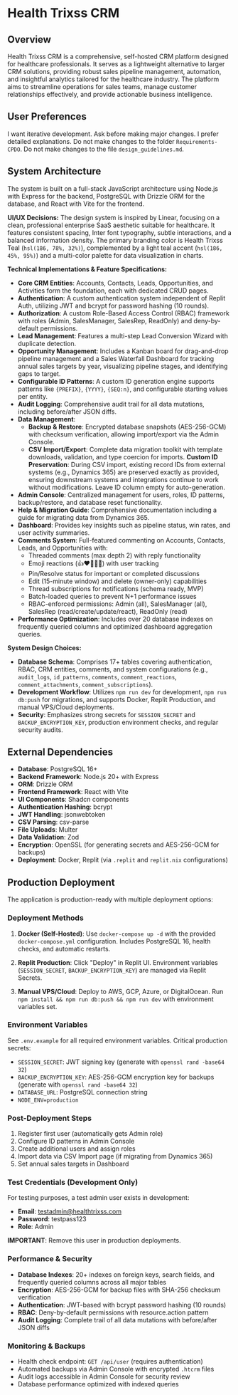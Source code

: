 # Health Trixss CRM

## Overview

Health Trixss CRM is a comprehensive, self-hosted CRM platform designed for healthcare professionals. It serves as a lightweight alternative to larger CRM solutions, providing robust sales pipeline management, automation, and insightful analytics tailored for the healthcare industry. The platform aims to streamline operations for sales teams, manage customer relationships effectively, and provide actionable business intelligence.

## User Preferences

I want iterative development. Ask before making major changes. I prefer detailed explanations. Do not make changes to the folder `Requirements-CPDO`. Do not make changes to the file `design_guidelines.md`.

## System Architecture

The system is built on a full-stack JavaScript architecture using Node.js with Express for the backend, PostgreSQL with Drizzle ORM for the database, and React with Vite for the frontend.

**UI/UX Decisions:**
The design system is inspired by Linear, focusing on a clean, professional enterprise SaaS aesthetic suitable for healthcare. It features consistent spacing, Inter font typography, subtle interactions, and a balanced information density. The primary branding color is Health Trixss Teal (`hsl(186, 78%, 32%)`), complemented by a light teal accent (`hsl(186, 45%, 95%)`) and a multi-color palette for data visualization in charts.

**Technical Implementations & Feature Specifications:**

*   **Core CRM Entities**: Accounts, Contacts, Leads, Opportunities, and Activities form the foundation, each with dedicated CRUD pages.
*   **Authentication**: A custom authentication system independent of Replit Auth, utilizing JWT and bcrypt for password hashing (10 rounds).
*   **Authorization**: A custom Role-Based Access Control (RBAC) framework with roles (Admin, SalesManager, SalesRep, ReadOnly) and deny-by-default permissions.
*   **Lead Management**: Features a multi-step Lead Conversion Wizard with duplicate detection.
*   **Opportunity Management**: Includes a Kanban board for drag-and-drop pipeline management and a Sales Waterfall Dashboard for tracking annual sales targets by year, visualizing pipeline stages, and identifying gaps to target.
*   **Configurable ID Patterns**: A custom ID generation engine supports patterns like `{PREFIX}`, `{YYYY}`, `{SEQ:n}`, and configurable starting values per entity.
*   **Audit Logging**: Comprehensive audit trail for all data mutations, including before/after JSON diffs.
*   **Data Management**:
    *   **Backup & Restore**: Encrypted database snapshots (AES-256-GCM) with checksum verification, allowing import/export via the Admin Console.
    *   **CSV Import/Export**: Complete data migration toolkit with template downloads, validation, and type coercion for imports. **Custom ID Preservation**: During CSV import, existing record IDs from external systems (e.g., Dynamics 365) are preserved exactly as provided, ensuring downstream systems and integrations continue to work without modifications. Leave ID column empty for auto-generation.
*   **Admin Console**: Centralized management for users, roles, ID patterns, backup/restore, and database reset functionality.
*   **Help & Migration Guide**: Comprehensive documentation including a guide for migrating data from Dynamics 365.
*   **Dashboard**: Provides key insights such as pipeline status, win rates, and user activity summaries.
*   **Comments System**: Full-featured commenting on Accounts, Contacts, Leads, and Opportunities with:
    *   Threaded comments (max depth 2) with reply functionality
    *   Emoji reactions (👍❤️🎉👀🚀) with user tracking
    *   Pin/Resolve status for important or completed discussions
    *   Edit (15-minute window) and delete (owner-only) capabilities
    *   Thread subscriptions for notifications (schema ready, MVP)
    *   Batch-loaded queries to prevent N+1 performance issues
    *   RBAC-enforced permissions: Admin (all), SalesManager (all), SalesRep (read/create/update/react), ReadOnly (read)
*   **Performance Optimization**: Includes over 20 database indexes on frequently queried columns and optimized dashboard aggregation queries.

**System Design Choices:**

*   **Database Schema**: Comprises 17+ tables covering authentication, RBAC, CRM entities, comments, and system configurations (e.g., `audit_logs`, `id_patterns`, `comments`, `comment_reactions`, `comment_attachments`, `comment_subscriptions`).
*   **Development Workflow**: Utilizes `npm run dev` for development, `npm run db:push` for migrations, and supports Docker, Replit Production, and manual VPS/Cloud deployments.
*   **Security**: Emphasizes strong secrets for `SESSION_SECRET` and `BACKUP_ENCRYPTION_KEY`, production environment checks, and regular security audits.

## External Dependencies

*   **Database**: PostgreSQL 16+
*   **Backend Framework**: Node.js 20+ with Express
*   **ORM**: Drizzle ORM
*   **Frontend Framework**: React with Vite
*   **UI Components**: Shadcn components
*   **Authentication Hashing**: bcrypt
*   **JWT Handling**: jsonwebtoken
*   **CSV Parsing**: csv-parse
*   **File Uploads**: Multer
*   **Data Validation**: Zod
*   **Encryption**: OpenSSL (for generating secrets and AES-256-GCM for backups)
*   **Deployment**: Docker, Replit (via `.replit` and `replit.nix` configurations)

## Production Deployment

The application is production-ready with multiple deployment options:

### Deployment Methods

1. **Docker (Self-Hosted)**: Use `docker-compose up -d` with the provided `docker-compose.yml` configuration. Includes PostgreSQL 16, health checks, and automatic restarts.

2. **Replit Production**: Click "Deploy" in Replit UI. Environment variables (`SESSION_SECRET`, `BACKUP_ENCRYPTION_KEY`) are managed via Replit Secrets.

3. **Manual VPS/Cloud**: Deploy to AWS, GCP, Azure, or DigitalOcean. Run `npm install && npm run db:push && npm run dev` with environment variables set.

### Environment Variables

See `.env.example` for all required environment variables. Critical production secrets:
- `SESSION_SECRET`: JWT signing key (generate with `openssl rand -base64 32`)
- `BACKUP_ENCRYPTION_KEY`: AES-256-GCM encryption key for backups (generate with `openssl rand -base64 32`)
- `DATABASE_URL`: PostgreSQL connection string
- `NODE_ENV=production`

### Post-Deployment Steps

1. Register first user (automatically gets Admin role)
2. Configure ID patterns in Admin Console
3. Create additional users and assign roles
4. Import data via CSV Import page (if migrating from Dynamics 365)
5. Set annual sales targets in Dashboard

### Test Credentials (Development Only)

For testing purposes, a test admin user exists in development:
- **Email**: testadmin@healthtrixss.com
- **Password**: testpass123
- **Role**: Admin

**IMPORTANT**: Remove this user in production deployments.

### Performance & Security

- **Database Indexes**: 20+ indexes on foreign keys, search fields, and frequently queried columns across all major tables
- **Encryption**: AES-256-GCM for backup files with SHA-256 checksum verification
- **Authentication**: JWT-based with bcrypt password hashing (10 rounds)
- **RBAC**: Deny-by-default permissions with resource.action pattern
- **Audit Logging**: Complete trail of all data mutations with before/after JSON diffs

### Monitoring & Backups

- Health check endpoint: `GET /api/user` (requires authentication)
- Automated backups via Admin Console with encrypted `.htcrm` files
- Audit logs accessible in Admin Console for security review
- Database performance optimized with indexed queries